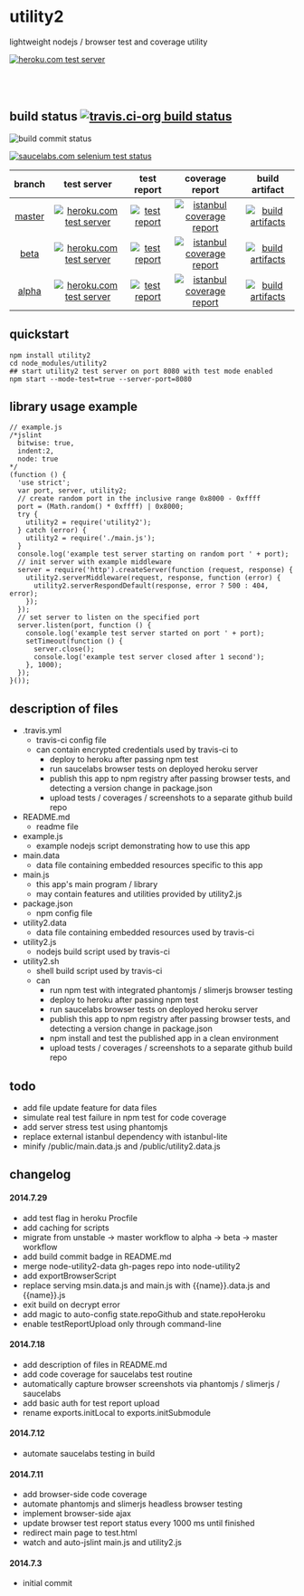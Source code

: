 utility2
==========
lightweight nodejs / browser test and coverage utility

[![heroku.com test server](https://kaizhu256.github.io/node-utility2/build.travis-ci.org/beta/test-report.screenshot.heroku.png)](https://hrku01-utility2-beta.herokuapp.com/test/test.html)
<br><br><br><br>



## build status [![travis.ci-org build status](https://api.travis-ci.org/kaizhu256/node-utility2.svg)](https://travis-ci.org/kaizhu256/node-utility2)

![build commit status](https://kaizhu256.github.io/node-utility2/build.travis-ci.org/build.badge.svg)

[![saucelabs.com selenium test status](https://saucelabs.com/browser-matrix/sclb01-utility2.svg)](https://saucelabs.com/u/sclb01-utility2)

 branch | test server | test report | coverage report | build artifact
:------:|:-----------:|:-----------:|:---------------:|:--------------:
[master](https://github.com/kaizhu256/node-utility2/tree/master) | [![heroku.com test server](https://kaizhu256.github.io/public/heroku-logo-light-88x31.png)](https://hrku01-utility2-master.herokuapp.com/test/test.html) | [![test report](https://kaizhu256.github.io/node-utility2/build.travis-ci.org/master/test-report.badge.svg)](https://kaizhu256.github.io/node-utility2/build.travis-ci.org/master/test-report.html) | [![istanbul coverage report](https://kaizhu256.github.io/node-utility2/build.travis-ci.org/master/coverage-report.badge.svg)](https://kaizhu256.github.io/node-utility2/build.travis-ci.org/master/coverage-report.html/node-utility2/index.html) | [![build artifacts](https://kaizhu256.github.io/public/glyphicons_free/glyphicons/png/glyphicons_144_folder_open.png)](https://github.com/kaizhu256/node-utility2/tree/gh-pages/build.travis-ci.org/master)
[beta](https://github.com/kaizhu256/node-utility2/tree/beta) | [![heroku.com test server](https://kaizhu256.github.io/public/heroku-logo-light-88x31.png)](https://hrku01-utility2-beta.herokuapp.com/test/test.html) | [![test report](https://kaizhu256.github.io/node-utility2/build.travis-ci.org/beta/test-report.badge.svg)](https://kaizhu256.github.io/node-utility2/build.travis-ci.org/beta/test-report.html) | [![istanbul coverage report](https://kaizhu256.github.io/node-utility2/build.travis-ci.org/beta/coverage-report.badge.svg)](https://kaizhu256.github.io/node-utility2/build.travis-ci.org/beta/coverage-report.html/node-utility2/index.html) | [![build artifacts](https://kaizhu256.github.io/public/glyphicons_free/glyphicons/png/glyphicons_144_folder_open.png)](https://github.com/kaizhu256/node-utility2/tree/gh-pages/build.travis-ci.org/beta)
[alpha](https://github.com/kaizhu256/node-utility2/tree/alpha) | [![heroku.com test server](https://kaizhu256.github.io/public/heroku-logo-light-88x31.png)](https://hrku01-utility2-alpha.herokuapp.com/test/test.html) | [![test report](https://kaizhu256.github.io/node-utility2/build.travis-ci.org/alpha/test-report.badge.svg)](https://kaizhu256.github.io/node-utility2/build.travis-ci.org/alpha/test-report.html) | [![istanbul coverage report](https://kaizhu256.github.io/node-utility2/build.travis-ci.org/alpha/coverage-report.badge.svg)](https://kaizhu256.github.io/node-utility2/build.travis-ci.org/alpha/coverage-report.html/node-utility2/index.html) | [![build artifacts](https://kaizhu256.github.io/public/glyphicons_free/glyphicons/png/glyphicons_144_folder_open.png)](https://github.com/kaizhu256/node-utility2/tree/gh-pages/build.travis-ci.org/alpha)



## quickstart
```
npm install utility2
cd node_modules/utility2
## start utility2 test server on port 8080 with test mode enabled
npm start --mode-test=true --server-port=8080
```



## library usage example
```
// example.js
/*jslint
  bitwise: true,
  indent:2,
  node: true
*/
(function () {
  'use strict';
  var port, server, utility2;
  // create random port in the inclusive range 0x8000 - 0xffff
  port = (Math.random() * 0xffff) | 0x8000;
  try {
    utility2 = require('utility2');
  } catch (error) {
    utility2 = require('./main.js');
  }
  console.log('example test server starting on random port ' + port);
  // init server with example middleware
  server = require('http').createServer(function (request, response) {
    utility2.serverMiddleware(request, response, function (error) {
      utility2.serverRespondDefault(response, error ? 500 : 404, error);
    });
  });
  // set server to listen on the specified port
  server.listen(port, function () {
    console.log('example test server started on port ' + port);
    setTimeout(function () {
      server.close();
      console.log('example test server closed after 1 second');
    }, 1000);
  });
}());
```



## description of files
- .travis.yml
  - travis-ci config file
  - can contain encrypted credentials used by travis-ci to
    - deploy to heroku after passing npm test
    - run saucelabs browser tests on deployed heroku server
    - publish this app to npm registry after passing browser tests,
      and detecting a version change in package.json
    - upload tests / coverages / screenshots to a separate github build repo
- README.md
  - readme file
- example.js
  - example nodejs script demonstrating how to use this app
- main.data
  - data file containing embedded resources specific to this app
- main.js
  - this app's main program / library
  - may contain features and utilities provided by utility2.js
- package.json
  - npm config file
- utility2.data
  - data file containing embedded resources used by travis-ci
- utility2.js
  - nodejs build script used by travis-ci
- utility2.sh
  - shell build script used by travis-ci
  - can
    - run npm test with integrated phantomjs / slimerjs browser testing
    - deploy to heroku after passing npm test
    - run saucelabs browser tests on deployed heroku server
    - publish this app to npm registry after passing browser tests,
      and detecting a version change in package.json
    - npm install and test the published app in a clean environment
    - upload tests / coverages / screenshots to a separate github build repo



## todo
- add file update feature for data files
- simulate real test failure in npm test for code coverage
- add server stress test using phantomjs
- replace external istanbul dependency with istanbul-lite
- minify /public/main.data.js and /public/utility2.data.js



## changelog
#### 2014.7.29
- add test flag in heroku Procfile
- add caching for scripts
- migrate from unstable -> master workflow to alpha -> beta -> master workflow
- add build commit badge in README.md
- merge node-utility2-data gh-pages repo into node-utility2
- add exportBrowserScript
- replace serving msin.data.js and main.js with {{name}}.data.js and {{name}}.js
- exit build on decrypt error
- add magic to auto-config state.repoGithub and state.repoHeroku
- enable testReportUpload only through command-line

#### 2014.7.18
- add description of files in README.md
- add code coverage for saucelabs test routine
- automatically capture browser screenshots via phantomjs / slimerjs / saucelabs
- add basic auth for test report upload
- rename exports.initLocal to exports.initSubmodule

#### 2014.7.12
- automate saucelabs testing in build

#### 2014.7.11
- add browser-side code coverage
- automate phantomjs and slimerjs headless browser testing
- implement browser-side ajax
- update browser test report status every 1000 ms until finished
- redirect main page to test.html
- watch and auto-jslint main.js and utility2.js

#### 2014.7.3
- initial commit
